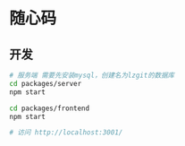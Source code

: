 # 随心码

## 开发
```bash
# 服务端 需要先安装mysql，创建名为lzgit的数据库
cd packages/server
npm start

cd packages/frontend
npm start

# 访问 http://localhost:3001/

```

